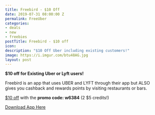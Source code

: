 ```yaml
---
title: Freebird - $10 Off
date: 2019-07-31 08:00:00 Z
permalink: FreeUber
categories:
- deals
- new
- freebies
postTitle: Freebird - $10 off
icon: 
description: "$10 Off Uber including existing customers!"
image: https://i.imgur.com/btu48AG.jpg
layout: post
---
```


**$10 off for Existing Uber or Lyft users!**

Freebird is an app that uses UBER and LYFT through their app but ALSO gives you cashback and rewards points by visiting restaurants or bars.

[$10 off](https://my.fbird.co/ihjn0yPJqS) with the **promo code: w6384** (2 $5 credits!)


[Download App Here](https://my.fbird.co/ihjn0yPJqS)